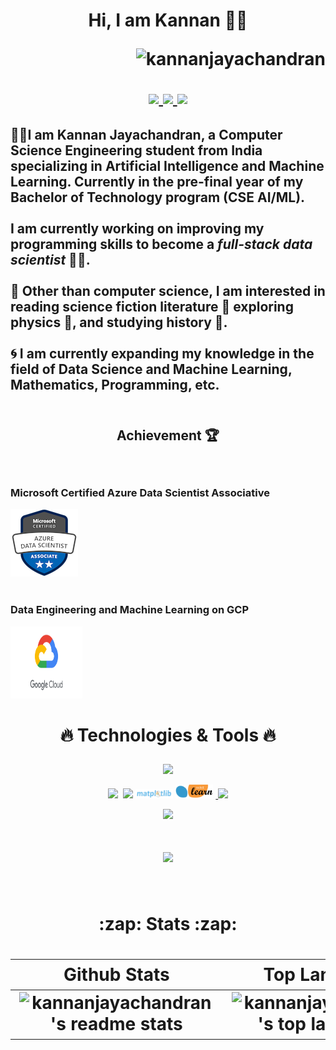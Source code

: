 <h1 align="center">
    
Hi, I am Kannan 🧑‍💻
    
<p align="right">
 <img src="https://komarev.com/ghpvc/?username=kannanjayachandran&label=Profile%20views&color=0e75b6&style=flat"alt="kannanjayachandran"/> </p>

<p align="center">
  <a href="https://twitter.com/kannanj362">
  <img src="https://skillicons.dev/icons?i=twitter" width="4%"/>
    <a href="https://www.linkedin.com/in/kannan-j-976502223/">
    <img src="https://skillicons.dev/icons?i=linkedin" width="4%"/>
    <a href="https://www.instagram.com/kannan.jayachandran/">
    <img src="https://skillicons.dev/icons?i=instagram" width="4%"/>
  </a>
</p>

</h1>

<h2 align="left">

🧑‍💻I am Kannan Jayachandran, a Computer Science Engineering student from India specializing in Artificial Intelligence and Machine Learning. Currently in the pre-final year of my Bachelor of Technology program (**CSE AI/ML**).
    <br />
    <br />
I am currently working on improving my programming skills to become a _full-stack data scientist_ 🧑‍🔬.
    <br />
    <br />
🧩 Other than computer science, I am interested in reading science fiction literature 👾  exploring physics 💫, and studying history 📜. 
    <br />
    <br />
🌀 I am currently expanding my knowledge in the field of Data Science and Machine Learning, Mathematics, Programming, etc.
        <br />
        <br /> 

</h2>  

<h2 align="center">

Achievement 🏆

</h2>

<br />
  
<h3>Microsoft Certified Azure Data Scientist Associative</h3>

<a href="https://www.credly.com/badges/326e81e7-08bd-4059-8029-79bcae461534/public_url"><img src="./MCerti.png" />  
</a>
<br />

<h3>Data Engineering and Machine Learning on GCP</h3>
<a href="https://coursera.org/share/720afb1a2a850ced564f75aab7f1a945"><img src="./gcp.png" width="115" height="115"/>
</a>



<h1 align="center" >

:fire: Technologies & Tools :fire:

</h1>

<div align="center" class="tools">

 <p align="center">

 <p align="center">
  <a href="https://github.com/kannanjayachandran">
    <img src="https://skillicons.dev/icons?i=python,java,c,cpp,go,r,js,ts" />
  </a>
</p>

    
 <p align="center">
     
[<img src="https://github.com/get-icon/geticon/blob/master/icons/numpy-icon.svg" width="5%"/>](https://numpy.org/doc/)
&nbsp;[<img src="https://raw.githubusercontent.com/get-icon/geticon/master/icons/pandas-icon.svg" width="4%"/>](https://pandas.pydata.org/)&nbsp;[<img src="./logo_dark.svg" width="12%"/>](https://matplotlib.org/stable/)&nbsp;[<img src="./scikit-learn-logo-small.png" width="12%"/>](https://scikit-learn.org/stable/)&nbsp;<a href="https://github.com/kannanjayachandran">
    <img src="https://skillicons.dev/icons?i=pytorch,tensorflow" />
  </a>

</p>

<p align="center">
  <a href="https://github.com/kannanjayachandran">
    <img src="https://skillicons.dev/icons?i=html,css,bootstrap,flask,nodejs" />
  </a>
</p>

<h1 align="center">
  <a href="https://github.com/kannanjayachandran">
    <img src="https://skillicons.dev/icons?i=git,linux,azure,gcp,vim" />
  </a>
  

</div>

 <br>

 <h1 align="center">
:zap: Stats  :zap:

 </h1>

 <h1 align="center">

| Github Stats | Top Languages |
| --- | --- |
| ![kannanjayachandran's readme stats](https://github-readme-stats.vercel.app/api?username=kannanjayachandran&include_all_commits=true&theme=radical&count_private=true&show_icons=true) | ![kannanjayachandran's top languages](https://github-readme-stats.vercel.app/api/top-langs/?username=kannanjayachandran&hide=CSS,HTML,jupyter%20notebook,c&langs_count=20&show_icons=true&title_color=f6c32c&icon_color=f6c32c&text_color=9f9f9f&bg_color=151515&count_private=true&layout=compact&card_width=400)|


</h1>
